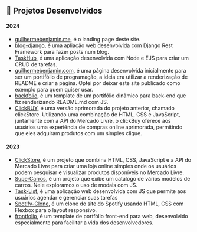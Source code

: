 ## 🚀 Projetos Desenvolvidos

#### 2024
- [guilhermebenjamin.me](http://guilhermebenjamin.me/), é o landing page deste site.
- [blog-django](http://3.135.146.163/blog/), é uma apliação web desenvolvida com Django Rest Framework para fazer posts num blog.
- [TaskHub](https://github.com/gu1lh3rm3s0rd1/TaskHub), é uma aplicação desenvolvida com Node e EJS para criar um CRUD de tarefas.
- [guilhermebenjamin.com](http://guilhermebenjamin.me/guilhermebenjamin.com/), é uma página desenvolvida inicialmente para ser um portifólio de programação, a ideia era utilizar a renderização de README e criar a página. Optei por deixar este site publicado como exemplo para quem quiser usar.
- [backfolio](http://guilhermebenjamin.me/backfolio/), é um template de um portifólio dinâmico para back-end que fiz renderizando README.md com JS.
- [ClickBUY](https://clickbuyweb.netlify.app/), é uma versão aprimorada do projeto anterior, chamado clickStore. Utilizando uma combinação de HTML, CSS e JavaScript, juntamente com a API do Mercado Livre, o clickBuy oferece aos usuários uma experiência de compras online aprimorada, permitindo que eles adquiram produtos com um simples clique.

#### 2023
- [ClickStore](https://clickstore.netlify.app/), é um projeto que combina HTML, CSS, JavaScript e a API do Mercado Livre para criar uma loja online simples onde os usuários podem pesquisar e visualizar produtos disponíveis no Mercado Livre.
- [SuperCarros](https://carzonedemo.netlify.app/), é um projeto que exibe um catálogo de vários modelos de carros. Nele exploramos o uso de modais com JS.
- [Task-List](https://minhagenda.netlify.app/), é uma aplicação web desenvolvida com JS que permite aos usuários agendar e gerenciar suas tarefas
- [Spotify-Clone](https://spotifyduo.netlify.app/), é um clone do site do Spotify usando HTML, CSS com Flexbox para o layout responsivo.
- [frontfolio](https://frontfolio.netlify.app/), é um template de portfólio front-end para web, desenvolvido especialmente para facilitar a vida dos desenvolvedores.
